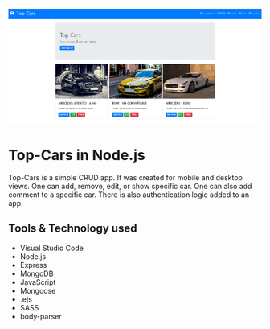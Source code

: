![Node-Blog](img/github.png)
# Top-Cars in Node.js

Top-Cars is a simple CRUD app. It was created for mobile and desktop views. One can add, remove, edit, or show
specific car. One can also add comment to a specific car. There is also authentication logic added to an app. 

## Tools & Technology used

- Visual Studio Code
- Node.js
- Express
- MongoDB
- JavaScript
- Mongoose
- .ejs
- SASS
- body-parser

